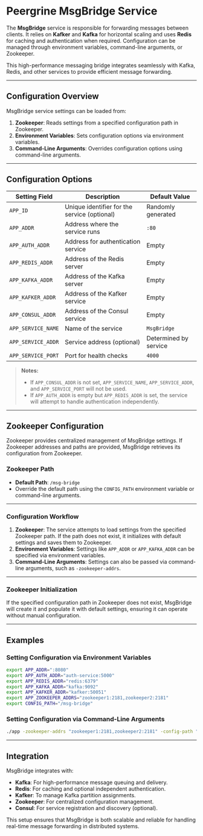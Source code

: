 # Peergrine MsgBridge Service

The **MsgBridge** service is responsible for forwarding messages between clients. It relies on **Kafker** and **Kafka** for horizontal scaling and uses **Redis** for caching and authentication when required. Configuration can be managed through environment variables, command-line arguments, or Zookeeper.

This high-performance messaging bridge integrates seamlessly with Kafka, Redis, and other services to provide efficient message forwarding.

---

## Configuration Overview

MsgBridge service settings can be loaded from:
1. **Zookeeper**: Reads settings from a specified configuration path in Zookeeper.
2. **Environment Variables**: Sets configuration options via environment variables.
3. **Command-Line Arguments**: Overrides configuration options using command-line arguments.

---

## Configuration Options

| **Setting Field**         | **Description**                                     | **Default Value** |
|----------------------------|-----------------------------------------------------|-------------------|
| `APP_ID`                  | Unique identifier for the service (optional)        | Randomly generated |
| `APP_ADDR`                | Address where the service runs                      | `:80`             |
| `APP_AUTH_ADDR`           | Address for authentication service                  | Empty             |
| `APP_REDIS_ADDR`          | Address of the Redis server                         | Empty             |
| `APP_KAFKA_ADDR`          | Address of the Kafka server                         | Empty             |
| `APP_KAFKER_ADDR`         | Address of the Kafker service                       | Empty             |
| `APP_CONSUL_ADDR`         | Address of the Consul service                       | Empty             |
| `APP_SERVICE_NAME`        | Name of the service                                 | `MsgBridge`       |
| `APP_SERVICE_ADDR`        | Service address (optional)                          | Determined by service |
| `APP_SERVICE_PORT`        | Port for health checks                              | `4000`            |

> **Notes:**
> - If `APP_CONSUL_ADDR` is not set, `APP_SERVICE_NAME`, `APP_SERVICE_ADDR`, and `APP_SERVICE_PORT` will not be used.
> - If `APP_AUTH_ADDR` is empty but `APP_REDIS_ADDR` is set, the service will attempt to handle authentication independently.

---

## Zookeeper Configuration

Zookeeper provides centralized management of MsgBridge settings. If Zookeeper addresses and paths are provided, MsgBridge retrieves its configuration from Zookeeper.

### Zookeeper Path

- **Default Path**: `/msg-bridge`  
- Override the default path using the `CONFIG_PATH` environment variable or command-line arguments.

---

### Configuration Workflow

1. **Zookeeper**: The service attempts to load settings from the specified Zookeeper path. If the path does not exist, it initializes with default settings and saves them to Zookeeper.
2. **Environment Variables**: Settings like `APP_ADDR` or `APP_KAFKA_ADDR` can be specified via environment variables.
3. **Command-Line Arguments**: Settings can also be passed via command-line arguments, such as `-zookeeper-addrs`.

---

### Zookeeper Initialization

If the specified configuration path in Zookeeper does not exist, MsgBridge will create it and populate it with default settings, ensuring it can operate without manual configuration.

---

## Examples

### Setting Configuration via Environment Variables

```bash
export APP_ADDR=":8080"
export APP_AUTH_ADDR="auth-service:5000"
export APP_REDIS_ADDR="redis:6379"
export APP_KAFKA_ADDR="kafka:9092"
export APP_KAFKER_ADDR="kafker:50051"
export APP_ZOOKEEPER_ADDRS="zookeeper1:2181,zookeeper2:2181"
export CONFIG_PATH="/msg-bridge"
```

### Setting Configuration via Command-Line Arguments

```bash
./app -zookeeper-addrs "zookeeper1:2181,zookeeper2:2181" -config-path "/msg-bridge"
```

---

## Integration

MsgBridge integrates with:
- **Kafka**: For high-performance message queuing and delivery.
- **Redis**: For caching and optional independent authentication.
- **Kafker**: To manage Kafka partition assignments.
- **Zookeeper**: For centralized configuration management.
- **Consul**: For service registration and discovery (optional).

This setup ensures that MsgBridge is both scalable and reliable for handling real-time message forwarding in distributed systems.